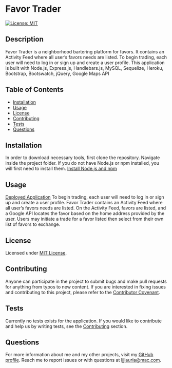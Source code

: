 # Favor Trader
  [![License: MIT](https://img.shields.io/badge/License-MIT-yellow.svg)](https://opensource.org/licenses/MIT)

  ## Description
  Favor Trader is a neighborhood bartering platform for favors. It contains an Activity Feed where all user’s favors needs are listed.  To begin trading, each user will need to log in or sign up and create a user profile. This application is built with Node.js, Express.js, Handlebars.js, MySQL, Sequelize, Heroku, Bootstrap, Bootswatch, jQuery, Google Maps API

  ## Table of Contents
  * [Installation](#installation)
  * [Usage](#usage)
  * [License](#license)
  * [Contributing](#contributing)
  * [Tests](#tests)
  * [Questions](#questions)
  
  ## Installation
  In order to download necessary tools, first clone the repository. Navigate inside the project folder. If you do not have Node.js or npm installed, you will first need to install them.
  [Install Node.js and npm](https://docs.npmjs.com/downloading-and-installing-node-js-and-npm)

  ## Usage
  [Deployed Application](https://favortrader.herokuapp.com)
  To begin trading, each user will need to log in or sign up and create a user profile. Favor Trader contains an Activity Feed where all user’s favors needs are listed. On the Activity Feed, favors are listed, and a Google API locates the favor based on the home address provided by the user. Users may initiate a trade for a favor listed then select from their own list of favors to exchange.

  ## License
  Licensed under [MIT License](https://spdx.org/licenses/MIT.html).

  ## Contributing
  Anyone can participate in the project to submit bugs and make pull requests for anything from typos to new content. If you are interested in fixing issues and contributing to this project, please refer to the [Contributor Covenant](https://www.contributor-covenant.org/).

  ## Tests
  Currently no tests exists for the application. If you would like to contribute and help us by writing tests, see the [Contributing](#contributing) section.

  ## Questions
  For more information about me and my other projects, visit my [GitHub profile](https://github.com/LindseyJeeJan). Reach me to report issues or with questions at [ljjlauria@mac.com](mailto:ljjlauria@mac.com).
